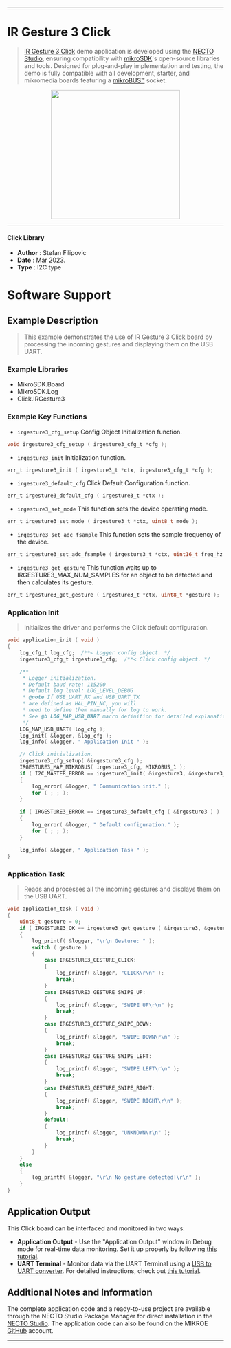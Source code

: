 
---
# IR Gesture 3 Click

> [IR Gesture 3 Click](https://www.mikroe.com/?pid_product=MIKROE-5742) demo application is developed using
the [NECTO Studio](https://www.mikroe.com/necto), ensuring compatibility with [mikroSDK](https://www.mikroe.com/mikrosdk)'s
open-source libraries and tools. Designed for plug-and-play implementation and testing, the demo is fully compatible with
all development, starter, and mikromedia boards featuring a [mikroBUS&trade;](https://www.mikroe.com/mikrobus) socket.

<p align="center">
  <img src="https://www.mikroe.com/?pid_product=MIKROE-5742&image=1" height=300px>
</p>

---

#### Click Library

- **Author**        : Stefan Filipovic
- **Date**          : Mar 2023.
- **Type**          : I2C type

# Software Support

## Example Description

> This example demonstrates the use of IR Gesture 3 Click board by processing the incoming gestures and displaying them on the USB UART.

### Example Libraries

- MikroSDK.Board
- MikroSDK.Log
- Click.IRGesture3

### Example Key Functions

- `irgesture3_cfg_setup` Config Object Initialization function.
```c
void irgesture3_cfg_setup ( irgesture3_cfg_t *cfg );
```

- `irgesture3_init` Initialization function.
```c
err_t irgesture3_init ( irgesture3_t *ctx, irgesture3_cfg_t *cfg );
```

- `irgesture3_default_cfg` Click Default Configuration function.
```c
err_t irgesture3_default_cfg ( irgesture3_t *ctx );
```

- `irgesture3_set_mode` This function sets the device operating mode.
```c
err_t irgesture3_set_mode ( irgesture3_t *ctx, uint8_t mode );
```

- `irgesture3_set_adc_fsample` This function sets the sample frequency of the device.
```c
err_t irgesture3_set_adc_fsample ( irgesture3_t *ctx, uint16_t freq_hz );
```

- `irgesture3_get_gesture` This function waits up to IRGESTURE3_MAX_NUM_SAMPLES for an object to be detected and then calculates its gesture.
```c
err_t irgesture3_get_gesture ( irgesture3_t *ctx, uint8_t *gesture );
```

### Application Init

> Initializes the driver and performs the Click default configuration.

```c
void application_init ( void )
{
    log_cfg_t log_cfg;  /**< Logger config object. */
    irgesture3_cfg_t irgesture3_cfg;  /**< Click config object. */

    /** 
     * Logger initialization.
     * Default baud rate: 115200
     * Default log level: LOG_LEVEL_DEBUG
     * @note If USB_UART_RX and USB_UART_TX 
     * are defined as HAL_PIN_NC, you will 
     * need to define them manually for log to work. 
     * See @b LOG_MAP_USB_UART macro definition for detailed explanation.
     */
    LOG_MAP_USB_UART( log_cfg );
    log_init( &logger, &log_cfg );
    log_info( &logger, " Application Init " );

    // Click initialization.
    irgesture3_cfg_setup( &irgesture3_cfg );
    IRGESTURE3_MAP_MIKROBUS( irgesture3_cfg, MIKROBUS_1 );
    if ( I2C_MASTER_ERROR == irgesture3_init( &irgesture3, &irgesture3_cfg ) ) 
    {
        log_error( &logger, " Communication init." );
        for ( ; ; );
    }
    
    if ( IRGESTURE3_ERROR == irgesture3_default_cfg ( &irgesture3 ) )
    {
        log_error( &logger, " Default configuration." );
        for ( ; ; );
    }
    
    log_info( &logger, " Application Task " );
}
```

### Application Task

> Reads and processes all the incoming gestures and displays them on the USB UART.

```c
void application_task ( void )
{
    uint8_t gesture = 0;
    if ( IRGESTURE3_OK == irgesture3_get_gesture ( &irgesture3, &gesture ) )
    {
        log_printf( &logger, "\r\n Gesture: " );
        switch ( gesture )
        {
            case IRGESTURE3_GESTURE_CLICK:
            {
                log_printf( &logger, "CLICK\r\n" );
                break;
            }
            case IRGESTURE3_GESTURE_SWIPE_UP:
            {
                log_printf( &logger, "SWIPE UP\r\n" );
                break;
            }
            case IRGESTURE3_GESTURE_SWIPE_DOWN:
            {
                log_printf( &logger, "SWIPE DOWN\r\n" );
                break;
            }
            case IRGESTURE3_GESTURE_SWIPE_LEFT:
            {
                log_printf( &logger, "SWIPE LEFT\r\n" );
                break;
            }
            case IRGESTURE3_GESTURE_SWIPE_RIGHT:
            {
                log_printf( &logger, "SWIPE RIGHT\r\n" );
                break;
            }
            default:
            {
                log_printf( &logger, "UNKNOWN\r\n" );
                break;
            }
        }
    }
    else
    {
        log_printf( &logger, "\r\n No gesture detected!\r\n" );
    }
}
```

## Application Output

This Click board can be interfaced and monitored in two ways:
- **Application Output** - Use the "Application Output" window in Debug mode for real-time data monitoring.
Set it up properly by following [this tutorial](https://www.youtube.com/watch?v=ta5yyk1Woy4).
- **UART Terminal** - Monitor data via the UART Terminal using
a [USB to UART converter](https://www.mikroe.com/click/interface/usb?interface*=uart,uart). For detailed instructions,
check out [this tutorial](https://help.mikroe.com/necto/v2/Getting%20Started/Tools/UARTTerminalTool).

## Additional Notes and Information

The complete application code and a ready-to-use project are available through the NECTO Studio Package Manager for 
direct installation in the [NECTO Studio](https://www.mikroe.com/necto). The application code can also be found on
the MIKROE [GitHub](https://github.com/MikroElektronika/mikrosdk_click_v2) account.

---
